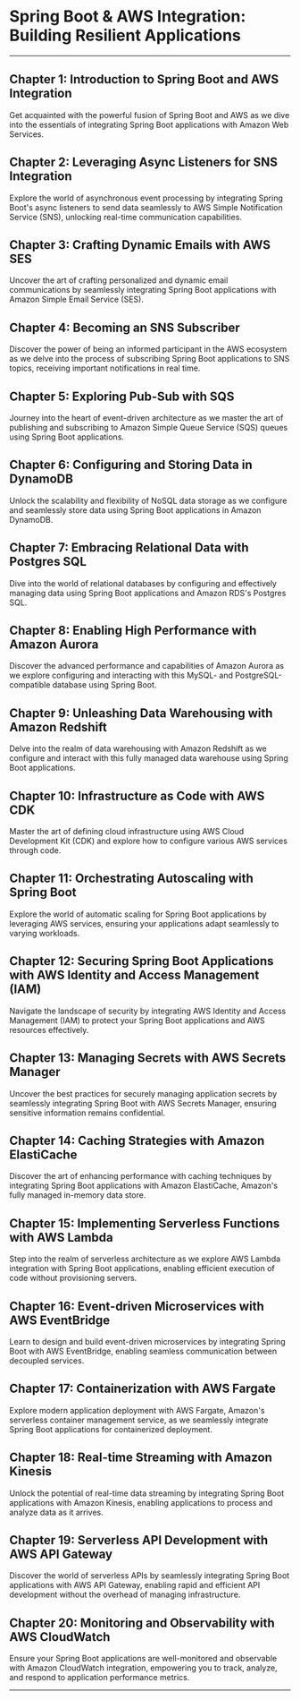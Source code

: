 # Spring Boot & AWS Integration: Building Resilient Applications
---

## Chapter 1: Introduction to Spring Boot and AWS Integration

Get acquainted with the powerful fusion of Spring Boot and AWS as we dive into the essentials of integrating Spring Boot applications with Amazon Web Services.

## Chapter 2: Leveraging Async Listeners for SNS Integration

Explore the world of asynchronous event processing by integrating Spring Boot's async listeners to send data seamlessly to AWS Simple Notification Service (SNS), unlocking real-time communication capabilities.

## Chapter 3: Crafting Dynamic Emails with AWS SES

Uncover the art of crafting personalized and dynamic email communications by seamlessly integrating Spring Boot applications with Amazon Simple Email Service (SES).

## Chapter 4: Becoming an SNS Subscriber

Discover the power of being an informed participant in the AWS ecosystem as we delve into the process of subscribing Spring Boot applications to SNS topics, receiving important notifications in real time.

## Chapter 5: Exploring Pub-Sub with SQS

Journey into the heart of event-driven architecture as we master the art of publishing and subscribing to Amazon Simple Queue Service (SQS) queues using Spring Boot applications.

## Chapter 6: Configuring and Storing Data in DynamoDB

Unlock the scalability and flexibility of NoSQL data storage as we configure and seamlessly store data using Spring Boot applications in Amazon DynamoDB.

## Chapter 7: Embracing Relational Data with Postgres SQL

Dive into the world of relational databases by configuring and effectively managing data using Spring Boot applications and Amazon RDS's Postgres SQL.

## Chapter 8: Enabling High Performance with Amazon Aurora

Discover the advanced performance and capabilities of Amazon Aurora as we explore configuring and interacting with this MySQL- and PostgreSQL-compatible database using Spring Boot.

## Chapter 9: Unleashing Data Warehousing with Amazon Redshift

Delve into the realm of data warehousing with Amazon Redshift as we configure and interact with this fully managed data warehouse using Spring Boot applications.

## Chapter 10: Infrastructure as Code with AWS CDK

Master the art of defining cloud infrastructure using AWS Cloud Development Kit (CDK) and explore how to configure various AWS services through code.

## Chapter 11: Orchestrating Autoscaling with Spring Boot

Explore the world of automatic scaling for Spring Boot applications by leveraging AWS services, ensuring your applications adapt seamlessly to varying workloads.

## Chapter 12: Securing Spring Boot Applications with AWS Identity and Access Management (IAM)

Navigate the landscape of security by integrating AWS Identity and Access Management (IAM) to protect your Spring Boot applications and AWS resources effectively.

## Chapter 13: Managing Secrets with AWS Secrets Manager

Uncover the best practices for securely managing application secrets by seamlessly integrating Spring Boot with AWS Secrets Manager, ensuring sensitive information remains confidential.

## Chapter 14: Caching Strategies with Amazon ElastiCache

Discover the art of enhancing performance with caching techniques by integrating Spring Boot applications with Amazon ElastiCache, Amazon's fully managed in-memory data store.

## Chapter 15: Implementing Serverless Functions with AWS Lambda

Step into the realm of serverless architecture as we explore AWS Lambda integration with Spring Boot applications, enabling efficient execution of code without provisioning servers.

## Chapter 16: Event-driven Microservices with AWS EventBridge

Learn to design and build event-driven microservices by integrating Spring Boot with AWS EventBridge, enabling seamless communication between decoupled services.

## Chapter 17: Containerization with AWS Fargate

Explore modern application deployment with AWS Fargate, Amazon's serverless container management service, as we seamlessly integrate Spring Boot applications for containerized deployment.

## Chapter 18: Real-time Streaming with Amazon Kinesis

Unlock the potential of real-time data streaming by integrating Spring Boot applications with Amazon Kinesis, enabling applications to process and analyze data as it arrives.

## Chapter 19: Serverless API Development with AWS API Gateway

Discover the world of serverless APIs by seamlessly integrating Spring Boot applications with AWS API Gateway, enabling rapid and efficient API development without the overhead of managing infrastructure.

## Chapter 20: Monitoring and Observability with AWS CloudWatch

Ensure your Spring Boot applications are well-monitored and observable with Amazon CloudWatch integration, empowering you to track, analyze, and respond to application performance metrics.

---